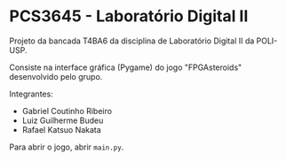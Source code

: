 # PCS3645 - Laboratório Digital II

Projeto da bancada T4BA6 da disciplina de Laboratório Digital II da POLI-USP.

Consiste na interface gráfica (Pygame) do jogo "FPGAsteroids" desenvolvido pelo grupo.

Integrantes:
- Gabriel Coutinho Ribeiro
- Luiz Guilherme Budeu
- Rafael Katsuo Nakata

Para abrir o jogo, abrir `main.py`.